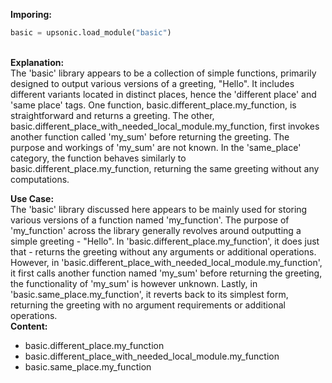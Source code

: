<b class="custom_code_highlight_green">Imporing:</b><br>
```python
basic = upsonic.load_module("basic")
```
<br><b class="custom_code_highlight_green">Explanation:</b><br>The 'basic' library appears to be a collection of simple functions, primarily designed to output various versions of a greeting, "Hello". It includes different variants located in distinct places, hence the 'different place' and 'same place' tags. One function, basic.different_place.my_function, is straightforward and returns a greeting. The other, basic.different_place_with_needed_local_module.my_function, first invokes another function called 'my_sum' before returning the greeting. The purpose and workings of 'my_sum' are not known. In the 'same_place' category, the function behaves similarly to basic.different_place.my_function, returning the same greeting without any computations.

<b class="custom_code_highlight_green">Use Case:</b><br>The 'basic' library discussed here appears to be mainly used for storing various versions of a function named 'my_function'. The purpose of 'my_function' across the library generally revolves around outputting a simple greeting - "Hello". In 'basic.different_place.my_function', it does just that - returns the greeting without any arguments or additional operations. However, in 'basic.different_place_with_needed_local_module.my_function', it first calls another function named 'my_sum' before returning the greeting, the functionality of 'my_sum' is however unknown. Lastly, in 'basic.same_place.my_function', it reverts back to its simplest form, returning the greeting with no argument requirements or additional operations.
<br><b class="custom_code_highlight_green">Content:</b><br>
  - basic.different_place.my_function
  - basic.different_place_with_needed_local_module.my_function
  - basic.same_place.my_function
